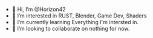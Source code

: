 - 👋 Hi, I’m @Horizon42
- 👀 I’m interested in RUST, Blender, Game Dev, Shaders
- 🌱 I’m currently learning Everything I'm intersted in. 
- 💞️ I’m looking to collaborate on nothing for now.
